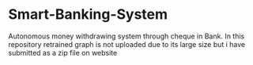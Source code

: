 # Smart-Banking-System
Autonomous money withdrawing system through cheque in Bank.
In this repository retrained graph is not uploaded due to its large size but i have submitted as a zip file on website
